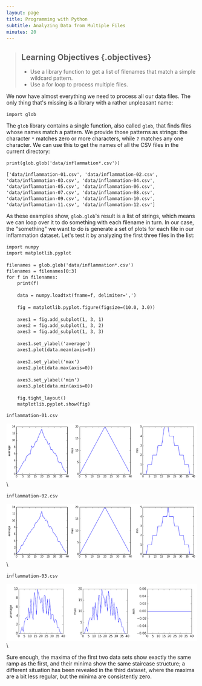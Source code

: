 ```yaml
---
layout: page
title: Programming with Python
subtitle: Analyzing Data from Multiple Files
minutes: 20
---
```

> ## Learning Objectives {.objectives}
>
> *   Use a library function to get a list of filenames that match a simple wildcard pattern.
> *   Use a for loop to process multiple files.

We now have almost everything we need to process all our data files.
The only thing that's missing is a library with a rather unpleasant name:

~~~ {.python}
import glob
~~~

The `glob` library contains a single function, also called `glob`,
that finds files whose names match a pattern.
We provide those patterns as strings:
the character `*` matches zero or more characters,
while `?` matches any one character.
We can use this to get the names of all the CSV files in the current directory:

~~~ {.python}
print(glob.glob('data/inflammation*.csv'))
~~~

~~~ {.output}
['data/inflammation-01.csv', 'data/inflammation-02.csv', 'data/inflammation-03.csv', 'data/inflammation-04.csv', 'data/inflammation-05.csv', 'data/inflammation-06.csv', 'data/inflammation-07.csv', 'data/inflammation-08.csv', 'data/inflammation-09.csv', 'data/inflammation-10.csv', 'data/inflammation-11.csv', 'data/inflammation-12.csv']
~~~

As these examples show,
`glob.glob`'s result is a list of strings,
which means we can loop over it
to do something with each filename in turn.
In our case,
the "something" we want to do is generate a set of plots for each file in our inflammation dataset.
Let's test it by analyzing the first three files in the list:

~~~ {.python}
import numpy
import matplotlib.pyplot

filenames = glob.glob('data/inflammation*.csv')
filenames = filenames[0:3]
for f in filenames:
    print(f)

    data = numpy.loadtxt(fname=f, delimiter=',')

    fig = matplotlib.pyplot.figure(figsize=(10.0, 3.0))

    axes1 = fig.add_subplot(1, 3, 1)
    axes2 = fig.add_subplot(1, 3, 2)
    axes3 = fig.add_subplot(1, 3, 3)

    axes1.set_ylabel('average')
    axes1.plot(data.mean(axis=0))

    axes2.set_ylabel('max')
    axes2.plot(data.max(axis=0))

    axes3.set_ylabel('min')
    axes3.plot(data.min(axis=0))

    fig.tight_layout()
    matplotlib.pyplot.show(fig)
~~~

~~~ {.output}
inflammation-01.csv
~~~

![Analysis of inflammation-01.csv](fig/03-loop_49_1.png)\


~~~ {.output}
inflammation-02.csv
~~~

![Analysis of inflammation-02.csv](fig/03-loop_49_3.png)\


~~~ {.output}
inflammation-03.csv
~~~

![Analysis of inflammation-03.csv](fig/03-loop_49_5.png)\

Sure enough,
the maxima of the first two data sets show exactly the same ramp as the first,
and their minima show the same staircase structure;
a different situation has been revealed in the third dataset,
where the maxima are a bit less regular, but the minima are consistently zero.
